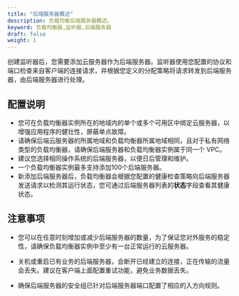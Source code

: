 ```yaml
---
title: "后端服务器概述"
description: 负载均衡后端服务器概述。
keyword: 负载均衡器,监听器,后端服务器
draft: false
weight: 1
---
```


创建监听器后，您需要添加云服务器作为后端服务器。监听器使用您配置的协议和端口检查来自客户端的连接请求，并根据您定义的分配策略将请求转发到后端服务器，由后端服务器进行处理。

## 配置说明

- 您可在负载均衡器实例所在的地域内的单个或多个可用区中绑定云服务器，以增强应用程序的健壮性，屏蔽单点故障。
- 请确保后端云服务器的所属地域和负载均衡器所属地域相同，且对于私有网络类型的负载均衡器，请确保后端服务器和负载均衡器实例属于同一个 VPC。
- 建议您选择相同操作系统的后端服务器，以便日后管理和维护。
- 一个负载均衡器实例最多支持添加100个后端服务器。
- 新添加后端服务器后，负载均衡器会根据您配置的健康检查策略向后端服务器发送请求以检测其运行状态，您可通过后端服务器列表的**状态**字段查看其健康状态。

## 注意事项

- 您可以在任意时刻增加或减少后端服务器的数量，为了保证您对外服务的稳定性，请确保负载均衡器实例中至少有一台正常运行的云服务器。

- 关机或重启已有业务的后端服务器，会断开已经建立的连接，正在传输的流量会丢失。建议在客户端上面配置重试功能，避免业务数据丢失。

- 确保后端服务器的安全组已针对后端服务器端口配置了相应的入方向规则。

  